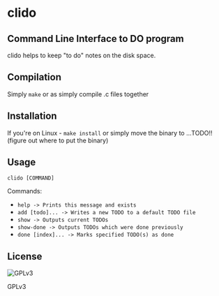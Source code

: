 # clido
## Command Line Interface to DO program

clido helps to keep "to do" notes on the disk space.


## Compilation

Simply `make` or as simply compile .c files together


## Installation

If you're on Linux - `make install` or simply move the binary to ...TODO!!(figure out where to put the binary)


## Usage

`clido [COMMAND]`

Commands:

- `help -> Prints this message and exists`
- `add [todo]... -> Writes a new TODO to a default TODO file`
- `show -> Outputs current TODOs`
- `show-done -> Outputs TODOs which were done previously`
- `done [index]... -> Marks specified TODO(s) as done`


## License
![GPLv3](https://www.gnu.org/graphics/gplv3-with-text-84x42.png "GPLv3 logo")

GPLv3